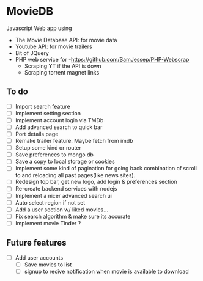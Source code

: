 # MovieDB
Javascript Web app using
  - The Movie Database API: for movie data
  - Youtube API: for movie trailers
  - Bit of JQuery
  - PHP web service for -https://github.com/SamJessep/PHP-Webscrap
    - Scraping YT if the API is down
    - Scraping torrent magnet links

## To do
  - [ ] Import search feature
  - [ ] Implement setting section
  - [ ] Implement account login via TMDb
  - [ ] Add advanced search to quick bar
  - [ ] Port details page
  - [ ] Remake trailer feature. Maybe fetch from imdb
  - [ ] Setup some kind or router 
  - [ ] Save preferences to mongo db
  - [ ] Save a copy to local storage or cookies
  - [ ] Implement some kind of pagination for going back combination of scroll to and reloading all past pages(like news sites).
  - [ ] Redesign top bar, get new logo, add login & preferences section
  - [ ] Re-create backend services with nodejs
  - [ ] Implement a nicer advanced search ui
  - [ ] Auto select region if not set
  - [ ] Add a user section w/ liked movies…
  - [ ] Fix search algorithm & make sure its accurate
  - [ ] Implement movie Tinder ?
## Future features
  - [ ] Add user accounts
    - [ ] Save movies to list
    - [ ] signup to recive notification when movie is available to download

